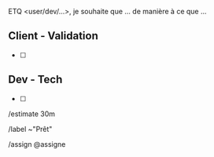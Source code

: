 <!-- Pour visualiser le template complet, changez de template. Attention, cela aura pour conséquence de supprimer ce que vous avez rédigé jusqu'alors.-->

ETQ <user/dev/...>, je souhaite que ... de manière à ce que ...

## Client - Validation 

+ [ ] 

## Dev - Tech

+ [ ] 

/estimate 30m

/label ~"Prêt"

/assign @assigne
